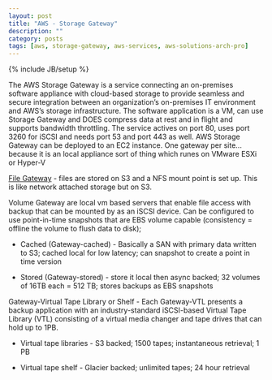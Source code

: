 ```yaml
---
layout: post
title: "AWS - Storage Gateway"
description: ""
category: posts
tags: [aws, storage-gateway, aws-services, aws-solutions-arch-pro]
---
```

{% include JB/setup %}

The AWS Storage Gateway is a service connecting an on-premises software appliance with cloud-based storage to provide seamless and secure integration between an organization’s on-premises IT environment and AWS’s storage infrastructure. The software application is a VM, can use Storage Gateway and DOES compress data at rest and in flight and supports bandwidth throttling. The service actives on port 80, uses port 3260 for iSCSI and needs port 53 and port 443 as well. AWS Storage Gateway can be deployed to an EC2 instance. One gateway per site... because it is an local appliance sort of thing which runes on VMware ESXi or Hyper-V

[File Gateway](http://docs.aws.amazon.com/storagegateway/latest/userguide/create-file-gateway.html) - files are stored on S3 and a NFS mount point is set up. This is like network attached storage but on S3.

Volume Gateway are local vm based servers that enable file access with backup that can be mounted by as an iSCSI device. Can be configured to use point-in-time snapshots that are EBS volume capable (consistency = offline the volume to flush data to disk);

- Cached (Gateway-cached) - Basically a SAN with primary data written to S3; cached local for low latency; can snapshot to create a point in time version

- Stored (Gateway-stored) - store it local then async backed; 32 volumes of 16TB each = 512 TB; stores backups as EBS snapshots 

Gateway-Virtual Tape Library or Shelf - Each Gateway-VTL presents a backup application with an industry-standard iSCSI-based Virtual Tape Library (VTL) consisting of a virtual media changer and tape drives that can hold up to 1PB. 

- Virtual tape libraries - S3 backed; 1500 tapes; instantaneous retrieval; 1 PB

- Virtual tape shelf - Glacier backed; unlimited tapes; 24 hour retrieval



